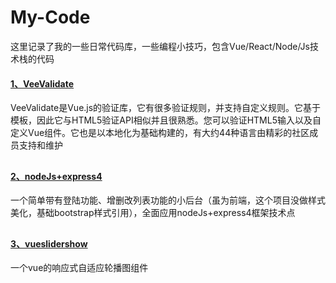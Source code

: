# My-Code  
 这里记录了我的一些日常代码库，一些编程小技巧，包含Vue/React/Node/Js技术栈的代码  
#### [1、VeeValidate](https://github.com/HongqingCao/My-Code/tree/master/VeeValidate)

VeeValidate是Vue.js的验证库，它有很多验证规则，并支持自定义规则。它基于模板，因此它与HTML5验证API相似并且很熟悉。您可以验证HTML5输入以及自定义Vue组件。它也是以本地化为基础构建的，有大约44种语言由精彩的社区成员支持和维护

##

#### [2、nodeJs+express4](https://github.com/HongqingCao/My-Code/tree/master/Node-Express4)

一个简单带有登陆功能、增删改列表功能的小后台（虽为前端，这个项目没做样式美化，基础bootstrap样式引用），全面应用nodeJs+express4框架技术点


##
#### [3、vueslidershow](https://github.com/HongqingCao/My-Code/tree/master/VueSliderShow)
一个vue的响应式自适应轮播图组件


